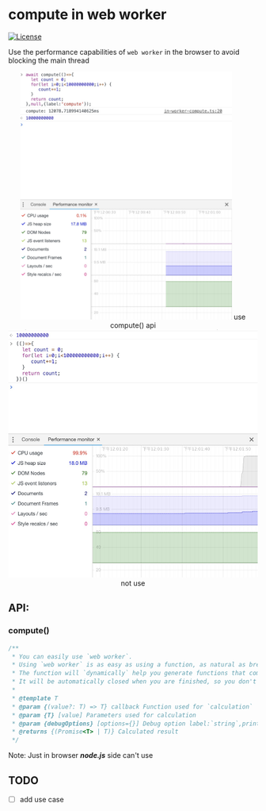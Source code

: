 # compute in web worker

[![License](https://img.shields.io/github/license/TenkaiRuri/compute.svg)](https://github.com/TenkaiRuri/compute)

Use the performance capabilities of `web worker` in the browser to avoid blocking the main thread

<div style="text-align:center">
<!-- <figure> -->
  <img src="res/DA9E8612C96139720D80BFBB1A5DD184.jpg" height="500">
  <span>use compute() api</span>
<!-- </figure> -->
</div>

<div style="text-align:center">
<!-- <figure> -->
  <img src="res/CABA5DEE15143DE172EC75B328C46AD2.jpg" height="500">
  <span>not use</span>
<!-- </figure> -->
</div>

## API:

### compute()

```js
/**
 * You can easily use `web worker`.
 * Using `web worker` is as easy as using a function, as natural as breathing.
 * The function will `dynamically` help you generate functions that communicate with the worker channel
 * It will be automatically closed when you are finished, so you don't have to worry about the performance problems.
 *
 * @template T
 * @param {(value?: T) => T} callback Function used for `calculation`
 * @param {T} [value] Parameters used for calculation
 * @param {debugOptions} [options={}] Debug option label:`string`,printScript:`boolean`
 * @returns {(Promise<T> | T)} Calculated result
 */
```

Note: Just in browser **_node.js_** side can't use

## TODO

- [ ] add use case
